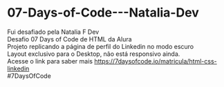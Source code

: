 # 07-Days-of-Code---Natalia-Dev
Fui desafiado pela Natalia F Dev<br>
Desafio 07 Days of Code de HTML da Alura <br>
Projeto replicando a página de perfil do Linkedin no modo escuro<br>
Layout exclusivo para o Desktop, não está responsivo ainda. <br>
Acesse o link para saber mais https://7daysofcode.io/matricula/html-css-linkedin<br>
#7DaysOfCode
